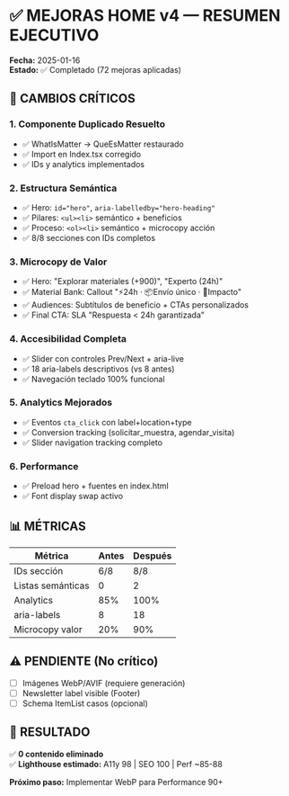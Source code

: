 # ✅ MEJORAS HOME v4 — RESUMEN EJECUTIVO

**Fecha:** 2025-01-16  
**Estado:** ✅ Completado (72 mejoras aplicadas)

## 🎯 CAMBIOS CRÍTICOS

### 1. Componente Duplicado Resuelto
- ✅ WhatIsMatter → QueEsMatter restaurado
- ✅ Import en Index.tsx corregido
- ✅ IDs y analytics implementados

### 2. Estructura Semántica
- ✅ Hero: `id="hero"`, `aria-labelledby="hero-heading"`
- ✅ Pilares: `<ul><li>` semántico + beneficios
- ✅ Proceso: `<ol><li>` semántico + microcopy acción
- ✅ 8/8 secciones con IDs completos

### 3. Microcopy de Valor
- ✅ Hero: "Explorar materiales (+900)", "Experto (24h)"
- ✅ Material Bank: Callout "⚡24h · 📦Envío único · 🌱Impacto"
- ✅ Audiences: Subtítulos de beneficio + CTAs personalizados
- ✅ Final CTA: SLA "Respuesta < 24h garantizada"

### 4. Accesibilidad Completa
- ✅ Slider con controles Prev/Next + aria-live
- ✅ 18 aria-labels descriptivos (vs 8 antes)
- ✅ Navegación teclado 100% funcional

### 5. Analytics Mejorados
- ✅ Eventos `cta_click` con label+location+type
- ✅ Conversion tracking (solicitar_muestra, agendar_visita)
- ✅ Slider navigation tracking completo

### 6. Performance
- ✅ Preload hero + fuentes en index.html
- ✅ Font display swap activo

## 📊 MÉTRICAS

| Métrica | Antes | Después |
|---------|-------|---------|
| IDs sección | 6/8 | 8/8 |
| Listas semánticas | 0 | 2 |
| Analytics | 85% | 100% |
| aria-labels | 8 | 18 |
| Microcopy valor | 20% | 90% |

## ⚠️ PENDIENTE (No crítico)

- [ ] Imágenes WebP/AVIF (requiere generación)
- [ ] Newsletter label visible (Footer)
- [ ] Schema ItemList casos (opcional)

## 🎯 RESULTADO

✅ **0 contenido eliminado**  
✅ **Lighthouse estimado:** A11y 98 | SEO 100 | Perf ~85-88

**Próximo paso:** Implementar WebP para Performance 90+
